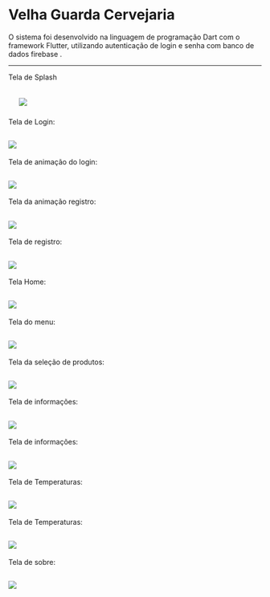 Velha Guarda Cervejaria
===============================================

O sistema foi desenvolvido na linguagem de programação Dart com o framework Flutter, utilizando autenticação de login e senha com banco de dados firebase .

--------------------
Tela de Splash

 ![](https://github.com/jacksonn455/velha_guarda/blob/master/splash.png)
 --------------------
 Tela de Login:
 
 ![](https://github.com/jacksonn455/velha_guarda/blob/master/login.png)
 --------------------
 Tela de animação do login:
 
 ![](https://github.com/jacksonn455/velha_guarda/blob/master/login3.png)
 --------------------
 Tela da animação registro:
 
 ![](https://github.com/jacksonn455/velha_guarda/blob/master/registro2.png)
 --------------------
 Tela de registro:
 
 ![](https://github.com/jacksonn455/velha_guarda/blob/master/registro.png)
 --------------------
 Tela Home:
 
 ![](https://github.com/jacksonn455/velha_guarda/blob/master/home.png)
 --------------------
 Tela do menu:
 
 ![](https://github.com/jacksonn455/velha_guarda/blob/master/menu.png)
 --------------------
 Tela da seleção de produtos:
 
 ![](https://github.com/jacksonn455/velha_guarda/blob/master/prod.png)
 --------------------
 Tela de informações:
 
 ![](https://github.com/jacksonn455/velha_guarda/blob/master/info.png)
 --------------------
  Tela de informações:
 
 ![](https://github.com/jacksonn455/velha_guarda/blob/master/aut.png)
 --------------------
   Tela de Temperaturas:
 
 ![](https://github.com/jacksonn455/velha_guarda/blob/master/gel.png)
 --------------------
   Tela de Temperaturas:
 
 ![](https://github.com/jacksonn455/velha_guarda/blob/master/free.png)
 --------------------
 Tela de sobre:
 
 ![](https://github.com/jacksonn455/velha_guard/blob/master/sobre.png)
 --------------------

